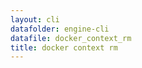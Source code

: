 ```yaml
---
layout: cli
datafolder: engine-cli
datafile: docker_context_rm
title: docker context rm
---
```

<!--
This page is automatically generated from Docker's source code. If you want to
suggest a change to the text that appears here, open a ticket or pull request
in the source repository on GitHub:

https://github.com/docker/cli
-->

